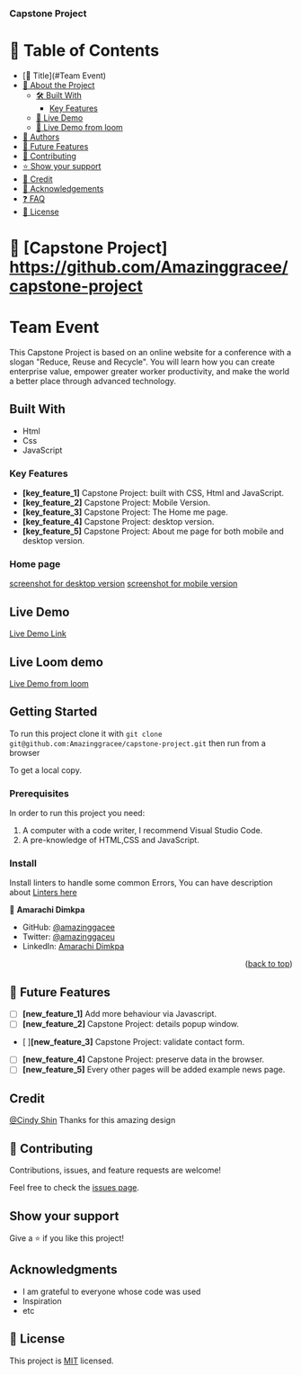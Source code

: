 
<h3 id = "readme-top"><b>Capstone Project </b></h3>
<!-- TABLE OF CONTENTS -->

# 📗 Table of Contents
- [📖 Title](#Team Event)
- [📖 About the Project](#about-project)
  - [🛠 Built With](#built-with)
    - [Key Features](#key-features)
  - [🚀 Live Demo](#live-demo)
  - [🚀 Live Demo from loom](#Live-Loom-demo)
- [👥 Authors](#authors)
- [🔭 Future Features](#future-features)
- [🤝 Contributing](#contributing)
- [⭐️ Show your support](#support)
- [🙏 Credit](#Credit)
- [🙏 Acknowledgements](#acknowledgements)
- [❓ FAQ](#faq)
- [📝 License](#license)


<!-- PROJECT DESCRIPTION -->

# 📖 [Capstone Project] <a name="about-project">https://github.com/Amazinggracee/capstone-project</a>



# Team Event
This Capstone Project is based on an online website for a conference with a slogan "Reduce, Reuse and Recycle". 
 You will learn how you can create enterprise value, empower greater worker productivity, and make the world a better place through advanced technology. 

## Built With

- Html
- Css
- JavaScript

### Key Features <a name="key-features">
- **[key_feature_1]** Capstone Project: built with CSS, Html and JavaScript.
- **[key_feature_2]** Capstone Project: Mobile Version.
- **[key_feature_3]** Capstone Project: The Home me page.
- **[key_feature_4]** Capstone Project: desktop version.
- **[key_feature_5]** Capstone Project: About me page for both mobile and desktop version.


### Home page

[screenshot for desktop version](./img/desktop-screen-shot.png) 
[screenshot for mobile version](./img/mobile-screen-shot.png)

## Live Demo

[Live Demo Link](https://amazinggracee.github.io/capstone-project/)

## Live Loom demo

[Live Demo from loom ](https://www.loom.com/share/9358a578b3dc4f9a94f34ab314d4932a)

## Getting Started

To run this project clone it with `git clone git@github.com:Amazinggracee/capstone-project.git`
then run from a browser

To get a local copy.

### Prerequisites
In order to run this project you need:

1. A computer with a code writer, I recommend Visual Studio Code.
2. A pre-knowledge of HTML,CSS and JavaScript.

### Install

Install linters to handle some common Errors, You can have description about [Linters here](https://github.com/microverseinc/linters-config)

👤 **Amarachi Dimkpa**

- GitHub: [@amazinggacee](https://github.com/Amazinggracee)
- Twitter: [@amazinggaceu](https://twitter.com/amazinggraceu)
- LinkedIn: [Amarachi Dimkpa](https://linkedin.com/in/amarachi-dimkpa-070643183)

<p align="right">(<a href="#readme-top">back to top</a>)</p>

<!-- FUTURE FEATURES -->

## 🔭 Future Features <a name="future-features"></a>

- [ ] **[new_feature_1]** Add more behaviour via Javascript.
- [ ] **[new_feature_2]** Capstone Project: details popup window.
- [ ]**[new_feature_3]** Capstone Project: validate contact form.
- [ ] **[new_feature_4]** Capstone Project: preserve data in the browser.
- [ ] **[new_feature_5]** Every other pages will be added example news page.

## Credit

[@Cindy Shin](https://www.behance.net/adagio07) Thanks for this amazing design

## 🤝 Contributing

Contributions, issues, and feature requests are welcome!

Feel free to check the [issues page](https://github.com/Amazinggracee/capstone-project/issues).

## Show your support

Give a ⭐️ if you like this project!

## Acknowledgments

- I am grateful to everyone whose code was used
- Inspiration
- etc

## 📝 License

This project is [MIT](./MIT.md) licensed.

